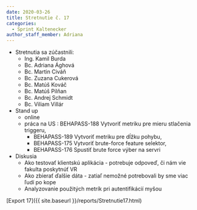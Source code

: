 ```yaml
---
date: 2020-03-26
title: Stretnutie č. 17
categories:
  - Sprint Kaltenecker
author_staff_member: Adriana
---
```

- Stretnutia sa zúčastnili:
    - Ing. Kamil Burda
    - Bc. Adriana Ághová
    - Bc. Martin Civáň
    - Bc. Zuzana Cukerová
    - Bc. Matúš Kováč
    - Bc. Matúš Pilňan
    - Bc. Andrej Schmidt
    - Bc. Viliam Villár
- Stand up
    - online
    - práca na US : BEHAPASS-188 Vytvoriť metriku pre mieru stlačenia triggeru,
        - BEHAPASS-189 Vytvoriť metriku pre dĺžku pohybu,
        - BEHAPASS-175 Vytvoriť brute-force feature selektor,
        - BEHAPASS-176 Spustiť brute force výber na servri
- Diskusia 
    - Ako testovať klientskú aplikácia - potrebuje odpoveď, či nám vie fakulta poskytnúť VR
    - Ako zbierať ďalšie dáta - zatiaľ nemožné potrebovali by sme viac ľudí po kope
    - Analyzovanie použitých metrík pri autentifikácií myšou

[Export 17]({{ site.baseurl }}/reports/Stretnutie17.html)